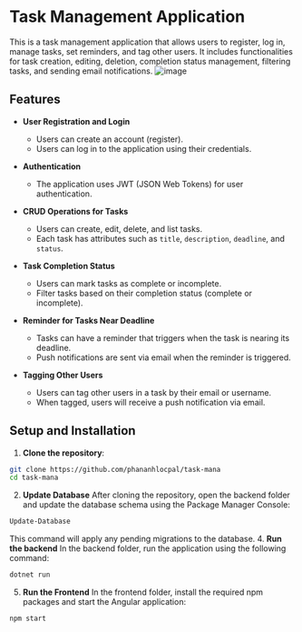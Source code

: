 # Task Management Application

This is a task management application that allows users to register, log in, manage tasks, set reminders, and tag other users. It includes functionalities for task creation, editing, deletion, completion status management, filtering tasks, and sending email notifications.
![image](https://github.com/user-attachments/assets/d3ebd2a8-b827-4ca7-bdb7-98d37da242a5)

## Features

- **User Registration and Login**
  - Users can create an account (register).
  - Users can log in to the application using their credentials.

- **Authentication**
  - The application uses JWT (JSON Web Tokens) for user authentication.

- **CRUD Operations for Tasks**
  - Users can create, edit, delete, and list tasks.
  - Each task has attributes such as `title`, `description`, `deadline`, and `status`.

- **Task Completion Status**
  - Users can mark tasks as complete or incomplete.
  - Filter tasks based on their completion status (complete or incomplete).

- **Reminder for Tasks Near Deadline**
  - Tasks can have a reminder that triggers when the task is nearing its deadline.
  - Push notifications are sent via email when the reminder is triggered.

- **Tagging Other Users**
  - Users can tag other users in a task by their email or username.
  - When tagged, users will receive a push notification via email.


## Setup and Installation
1. **Clone the repository**:
```bash
git clone https://github.com/phananhlocpal/task-mana
cd task-mana
```
2. **Update Database**
After cloning the repository, open the backend folder and update the database schema using the Package Manager Console:
```bash
Update-Database
```
This command will apply any pending migrations to the database.
4. **Run the backend**
In the backend folder, run the application using the following command:
```bash
dotnet run
```
5. **Run the Frontend**
In the frontend folder, install the required npm packages and start the Angular application:
```bash
npm start 
```
